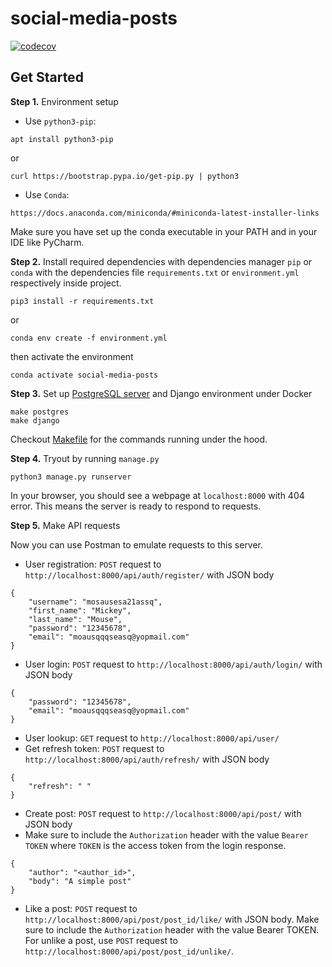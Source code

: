 # social-media-posts

[![codecov](https://codecov.io/gh/Petatron/social-media-posts-backend/graph/badge.svg?token=NQSZTckJmr)](https://codecov.io/gh/Petatron/social-media-posts-backend)


## Get Started
**Step 1.** Environment setup
- Use `python3-pip`:
```
apt install python3-pip
```
or
```
curl https://bootstrap.pypa.io/get-pip.py | python3
```
- Use `Conda`:
```
https://docs.anaconda.com/miniconda/#miniconda-latest-installer-links
```
Make sure you have set up the conda executable in your PATH and in your IDE like PyCharm.


**Step 2.** Install required dependencies with dependencies manager `pip` or `conda` with the dependencies file `requirements.txt` or `environment.yml` respectively inside project.
```
pip3 install -r requirements.txt
```
or
```
conda env create -f environment.yml
```
then activate the environment
```
conda activate social-media-posts
```

**Step 3.** Set up [PostgreSQL server](https://hub.docker.com/_/postgres/) and Django environment under Docker
```
make postgres
make django
```
Checkout [Makefile](Makefile) for the commands running under the hood.

**Step 4.** Tryout by running `manage.py`
```
python3 manage.py runserver
```
In your browser, you should see a webpage at `localhost:8000` with 404 error. This means the server is ready to respond to requests. 

**Step 5.** Make API requests

Now you can use Postman to emulate requests to this server.
- User registration: `POST` request to `http://localhost:8000/api/auth/register/` with JSON body
```
{
    "username": "mosausesa21assq",
    "first_name": "Mickey",
    "last_name": "Mouse",
    "password": "12345678",
    "email": "moausqqqseasq@yopmail.com"
}
```
- User login: `POST` request to `http://localhost:8000/api/auth/login/` with JSON body
```
{
    "password": "12345678",
    "email": "moausqqqseasq@yopmail.com"
}
```
- User lookup: `GET` request to `http://localhost:8000/api/user/`
- Get refresh token: `POST` request to `http://localhost:8000/api/auth/refresh/` with JSON body
```
{
    "refresh": " "
}
```
- Create post: `POST` request to `http://localhost:8000/api/post/` with JSON body
- Make sure to include the `Authorization` header with the value `Bearer TOKEN` where `TOKEN` is the access token from the login response.
```
{
    "author": "<author_id>",
    "body": "A simple post"
}
```
- Like a post: `POST` request to `http://localhost:8000/api/post/post_id/like/` with JSON body. Make sure to include the `Authorization` header with the value
Bearer TOKEN. For unlike a post, use `POST` request to  `http://localhost:8000/api/post/post_id/unlike/`.